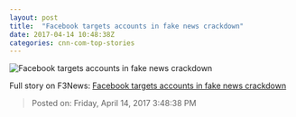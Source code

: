 ```yaml
---
layout: post
title:  "Facebook targets accounts in fake news crackdown"
date: 2017-04-14 10:48:38Z
categories: cnn-com-top-stories
---
```


![Facebook targets accounts in fake news crackdown](http://i2.cdn.turner.com/money/dam/assets/161031090422-fake-news-780x439.jpg)




Full story on F3News: [Facebook targets accounts in fake news crackdown](http://www.f3nws.com/n/GcMvdH)

> Posted on: Friday, April 14, 2017 3:48:38 PM
